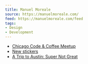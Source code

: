 ```yaml
---
title: Manuel Moreale
source: https://manuelmoreale.com/
feed: https://manuelmoreale.com/feed
tags:
- Design
- Development
---
```


- [Chicago Code & Coffee Meetup](https://www.lkhrs.com/blog/2024/may-chicago-code-coffee-meetup/)
- [New stickers](https://www.lkhrs.com/blog/2024/new-stickers/)
- [A Trip to Austin: Super Not Great](https://www.lkhrs.com/blog/2024/trip-to-austin/)
